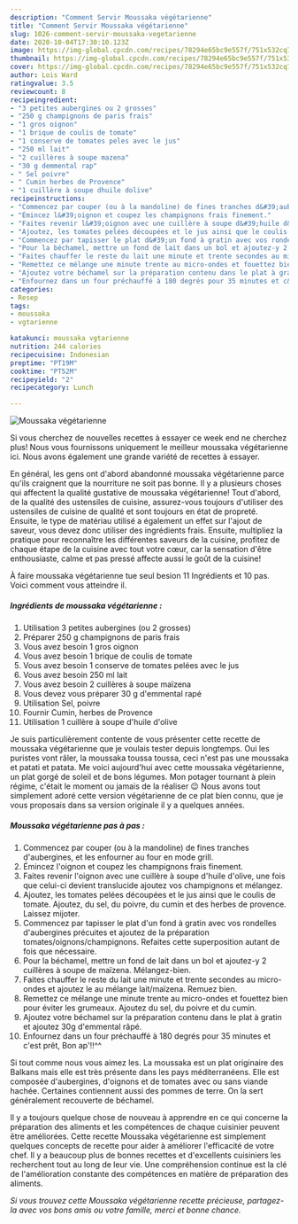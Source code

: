 ```yaml
---
description: "Comment Servir Moussaka végétarienne"
title: "Comment Servir Moussaka végétarienne"
slug: 1026-comment-servir-moussaka-vegetarienne
date: 2020-10-04T17:30:10.123Z
image: https://img-global.cpcdn.com/recipes/78294e65bc9e557f/751x532cq70/moussaka-vegetarienne-photo-principale-de-la-recette.jpg
thumbnail: https://img-global.cpcdn.com/recipes/78294e65bc9e557f/751x532cq70/moussaka-vegetarienne-photo-principale-de-la-recette.jpg
cover: https://img-global.cpcdn.com/recipes/78294e65bc9e557f/751x532cq70/moussaka-vegetarienne-photo-principale-de-la-recette.jpg
author: Lois Ward
ratingvalue: 3.5
reviewcount: 8
recipeingredient:
- "3 petites aubergines ou 2 grosses"
- "250 g champignons de paris frais"
- "1 gros oignon"
- "1 brique de coulis de tomate"
- "1 conserve de tomates peles avec le jus"
- "250 ml lait"
- "2 cuillères à soupe mazena"
- "30 g demmental rap"
- " Sel poivre"
- " Cumin herbes de Provence"
- "1 cuillère à soupe dhuile dolive"
recipeinstructions:
- "Commencez par couper (ou à la mandoline) de fines tranches d&#39;aubergines, et les enfourner au four en mode grill."
- "Émincez l&#39;oignon et coupez les champignons frais finement."
- "Faites revenir l&#39;oignon avec une cuillère à soupe d&#39;huile d&#39;olive, une fois que celui-ci devient translucide ajoutez vos champignons et mélangez."
- "Ajoutez, les tomates pelées découpées et le jus ainsi que le coulis de tomate. Ajoutez, du sel, du poivre, du cumin et des herbes de provence. Laissez mijoter."
- "Commencez par tapisser le plat d&#39;un fond à gratin avec vos rondelles d&#39;aubergines précuites et ajoutez de la préparation tomates/oignons/champignons. Refaites cette superposition autant de fois que nécessaire."
- "Pour la béchamel, mettre un fond de lait dans un bol et ajoutez-y 2 cuillères à soupe de maïzena. Mélangez-bien."
- "Faites chauffer le reste du lait une minute et trente secondes au micro-ondes et ajoutez le au mélange lait/maïzena. Remuez bien."
- "Remettez ce mélange une minute trente au micro-ondes et fouettez bien pour éviter les grumeaux. Ajoutez du sel, du poivre et du cumin."
- "Ajoutez votre béchamel sur la préparation contenu dans le plat à gratin et ajoutez 30g d&#39;emmental râpé."
- "Enfournez dans un four préchauffé à 180 degrés pour 35 minutes et c&#39;est prêt, Bon ap&#39;!!^^"
categories:
- Resep
tags:
- moussaka
- vgtarienne

katakunci: moussaka vgtarienne 
nutrition: 244 calories
recipecuisine: Indonesian
preptime: "PT19M"
cooktime: "PT52M"
recipeyield: "2"
recipecategory: Lunch

---
```



![Moussaka végétarienne](https://img-global.cpcdn.com/recipes/78294e65bc9e557f/751x532cq70/moussaka-vegetarienne-photo-principale-de-la-recette.jpg)

Si vous cherchez de nouvelles recettes à essayer ce week end ne cherchez plus! Nous vous fournissons uniquement le meilleur moussaka végétarienne ici. Nous avons également une grande variété de recettes à essayer.

En général, les gens ont d'abord abandonné moussaka végétarienne parce qu'ils craignent que la nourriture ne soit pas bonne. Il y a plusieurs choses qui affectent la qualité gustative de moussaka végétarienne! Tout d'abord, de la qualité des ustensiles de cuisine, assurez-vous toujours d'utiliser des ustensiles de cuisine de qualité et sont toujours en état de propreté. Ensuite, le type de matériau utilisé a également un effet sur l'ajout de saveur, vous devez donc utiliser des ingrédients frais. Ensuite, multipliez la pratique pour reconnaître les différentes saveurs de la cuisine, profitez de chaque étape de la cuisine avec tout votre cœur, car la sensation d'être enthousiaste, calme et pas pressé affecte aussi le goût de la cuisine!

<!--inarticleads1-->

À faire moussaka végétarienne tue seul besion 11 Ingrédients et 10 pas. Voici comment vous atteindre il.

##### Ingrédients de moussaka végétarienne :

1. Utilisation 3 petites aubergines (ou 2 grosses)
1. Préparer 250 g champignons de paris frais
1. Vous avez besoin 1 gros oignon
1. Vous avez besoin 1 brique de coulis de tomate
1. Vous avez besoin 1 conserve de tomates pelées avec le jus
1. Vous avez besoin 250 ml lait
1. Vous avez besoin 2 cuillères à soupe maïzena
1. Vous devez vous préparer 30 g d&#39;emmental rapé
1. Utilisation  Sel, poivre
1. Fournir  Cumin, herbes de Provence
1. Utilisation 1 cuillère à soupe d&#39;huile d&#39;olive


Je suis particulièrement contente de vous présenter cette recette de moussaka végétarienne que je voulais tester depuis longtemps. Oui les puristes vont râler, la moussaka toussa toussa, ceci n&#39;est pas une moussaka et patati et patata. Me voici aujourd&#39;hui avec cette moussaka végétarienne, un plat gorgé de soleil et de bons légumes. Mon potager tournant à plein régime, c&#39;était le moment ou jamais de la réaliser 😉 Nous avons tout simplement adoré cette version végétarienne de ce plat bien connu, que je vous proposais dans sa version originale il y a quelques années. 

<!--inarticleads2-->

##### Moussaka végétarienne pas à pas :

1. Commencez par couper (ou à la mandoline) de fines tranches d&#39;aubergines, et les enfourner au four en mode grill.
1. Émincez l&#39;oignon et coupez les champignons frais finement.
1. Faites revenir l&#39;oignon avec une cuillère à soupe d&#39;huile d&#39;olive, une fois que celui-ci devient translucide ajoutez vos champignons et mélangez.
1. Ajoutez, les tomates pelées découpées et le jus ainsi que le coulis de tomate. Ajoutez, du sel, du poivre, du cumin et des herbes de provence. Laissez mijoter.
1. Commencez par tapisser le plat d&#39;un fond à gratin avec vos rondelles d&#39;aubergines précuites et ajoutez de la préparation tomates/oignons/champignons. Refaites cette superposition autant de fois que nécessaire.
1. Pour la béchamel, mettre un fond de lait dans un bol et ajoutez-y 2 cuillères à soupe de maïzena. Mélangez-bien.
1. Faites chauffer le reste du lait une minute et trente secondes au micro-ondes et ajoutez le au mélange lait/maïzena. Remuez bien.
1. Remettez ce mélange une minute trente au micro-ondes et fouettez bien pour éviter les grumeaux. Ajoutez du sel, du poivre et du cumin.
1. Ajoutez votre béchamel sur la préparation contenu dans le plat à gratin et ajoutez 30g d&#39;emmental râpé.
1. Enfournez dans un four préchauffé à 180 degrés pour 35 minutes et c&#39;est prêt, Bon ap&#39;!!^^


Si tout comme nous vous aimez les. La moussaka est un plat originaire des Balkans mais elle est très présente dans les pays méditerranéens. Elle est composée d&#39;aubergines, d&#39;oignons et de tomates avec ou sans viande hachée. Certaines contiennent aussi des pommes de terre. On la sert généralement recouverte de béchamel. 

<!--inarticleads1-->

<p>
Il y a toujours quelque chose de nouveau à apprendre en ce qui concerne la préparation des aliments et les compétences de chaque cuisinier peuvent être améliorées. Cette recette Moussaka végétarienne est simplement quelques concepts de recette pour aider à améliorer l'efficacité de votre chef. Il y a beaucoup plus de bonnes recettes et d'excellents cuisiniers les recherchent tout au long de leur vie. Une compréhension continue est la clé de l'amélioration constante des compétences en matière de préparation des aliments.
</p>

<p>
<i>Si vous trouvez cette Moussaka végétarienne recette précieuse, partagez-la avec vos bons amis ou votre famille, merci et bonne chance.</i>
</p>
